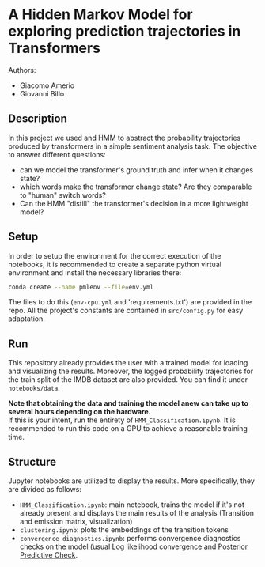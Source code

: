 # A Hidden Markov Model for exploring prediction trajectories in Transformers
Authors:
- Giacomo Amerio
- Giovanni Billo


## Description
In this project we used and HMM to abstract the probability trajectories produced by transformers in a simple sentiment analysis task. 
The objective to answer different questions:
- can we model the transformer's ground truth and infer when it changes state?
- which words make the transformer change state? Are they comparable to "human" switch words?
- Can the HMM "distill" the transformer's decision in a more lightweight model?

## Setup
In order to setup the environment for the correct execution of the notebooks, it is recommended to create a separate python virtual environment and install the necessary libraries there:
```bash
conda create --name pmlenv --file=env.yml
```
The files to do this (`env-cpu.yml` and 'requirements.txt') are provided in the repo.
All the project's constants are contained in `src/config.py` for easy adaptation.  

## Run 
This repository already provides the user with a trained model for loading and visualizing the results. 
Moreover, the logged probability trajectories for the train split of the IMDB dataset are also provided. You can find it under `notebooks/data`.

**Note that obtaining the data and training the model anew can take up to several hours depending on the hardware.**  
If this is your intent, run the entirety of `HMM_Classification.ipynb`. It is recommended to run this code on a GPU to achieve a reasonable training time.

## Structure
Jupyter notebooks are utilized to display the results. More specifically, they are divided as follows:
- `HMM_Classification.ipynb`: main notebook, trains the model if it's not already present and displays the main results of the analysis (Transition and emission matrix, visualization)
- `clustering.ipynb`: plots the embeddings of the transition tokens
- `convergence_diagnostics.ipynb`: performs convergence diagnostics checks on the model (usual Log likelihood convergence and [Posterior Predictive Check](https://cran.r-project.org/web/packages/LaplacesDemon/vignettes/BayesianInference.pdf). 


